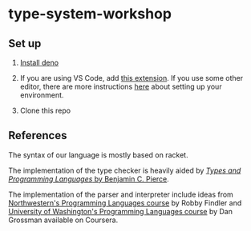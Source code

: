 # type-system-workshop

## Set up

1. [Install deno](https://deno.land/manual/getting_started/installation)

2. If you are using VS Code, add [this extension](https://marketplace.visualstudio.com/items?itemName=denoland.vscode-deno). If you use some other editor, there are more instructions [here](https://deno.land/manual/getting_started/setup_your_environment) about setting up your environment.

3. Clone this repo

## References

The syntax of our language is mostly based on racket.

The implementation of the type checker is heavily aided by [_Types and Programming Languages_ by Benjamin C. Pierce](https://books.google.com/books/about/Types_and_Programming_Languages.html?id=ti6zoAC9Ph8C).

The implementation of the parser and interpreter include ideas from [Northwestern's Programming Languages course](https://users.cs.northwestern.edu/~robby/courses/321-2015-fall/) by Robby Findler and [University of Washington's Programming Languages course](https://www.coursera.org/learn/programming-languages-part-b) by Dan Grossman available on Coursera.
